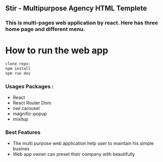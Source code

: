 ## Stir - Multipurpose Agency HTML Templete

### This is multi-pages web application by react. Here has three home page and different menu.

# How to run the web app
```bash
clone repo: 
npm install 
npm run dev
```
### Usages Packages :
- React 
- React Router Dom
- owl carousel
- magnific-popup
- mixitup

### Best Features
- The multi purpose web application help user to maintain his simple busines
- Web app owner can preset their company with beautifully
